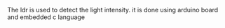 The ldr is used to detect the light intensity.
it is done using arduino board and embedded c language
